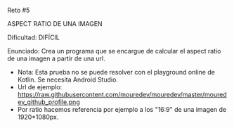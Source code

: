 Reto #5

ASPECT RATIO DE UNA IMAGEN

Dificultad: DIFÍCIL

Enunciado: Crea un programa que se encargue de calcular el aspect ratio de una imagen a partir de una url.
- Nota: Esta prueba no se puede resolver con el playground online de Kotlin. Se necesita Android Studio.
- Url de ejemplo: https://raw.githubusercontent.com/mouredev/mouredev/master/mouredev_github_profile.png
- Por ratio hacemos referencia por ejemplo a los "16:9" de una imagen de 1920*1080px.